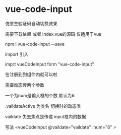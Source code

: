 ﻿# vue-code-input
仿原生验证码自动切换效果

需要下载依赖 或者 index.vue的源码 仅适用于vue

npm i vue-code-input --save

import 引入

imprt vueCodeInput form "vue-code-input"


在注册到到组件内就可以啦

需要动态传两个参数

一个为num是输入框的个数 默认为6

.vaildateActive 为类名 切换时的动态类

vaildate 失去焦点是传递 input框内的数据

写法
 <vueCodeInput  @vaildate="vaildate" :num="6" >

</vueCodeInput >
